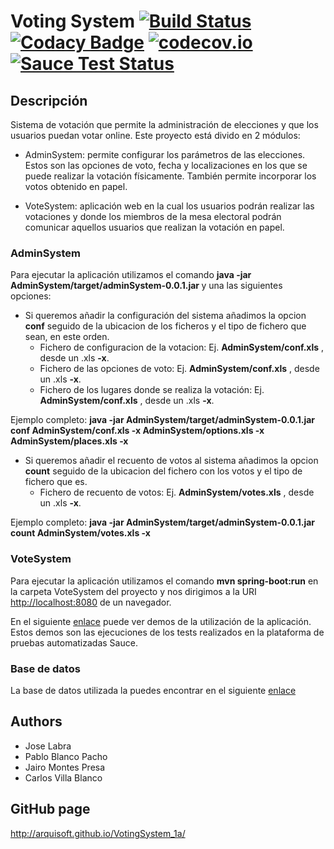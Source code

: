 # Voting System [![Build Status](https://travis-ci.org/Arquisoft/VotingSystem_1a.svg?branch=master)](https://travis-ci.org/Arquisoft/VotingSystem_1a) [![Codacy Badge](https://api.codacy.com/project/badge/grade/8fe739c734294d5d8e364b4e59592dbd)](https://www.codacy.com/app/jelabra/VotingSystem_1a) [![codecov.io](https://codecov.io/github/Arquisoft/VotingSystem_1a/coverage.svg?branch=master)](https://codecov.io/github/Arquisoft/VotingSystem_1a?branch=master) [![Sauce Test Status](https://saucelabs.com/buildstatus/carlvilla)](https://saucelabs.com/u/carlvilla?auth=0233acf3-4700-42f6-90e9-761227147d49)

## Descripción
Sistema de votación que permite la administración de elecciones y que los usuarios puedan votar online. Este proyecto está divido en 2 módulos:

* AdminSystem: permite configurar los parámetros de las elecciones. Estos son las opciones de voto, fecha y localizaciones en los que se puede realizar la votación físicamente. También permite incorporar los votos obtenido en papel.

* VoteSystem: aplicación web en la cual los usuarios podrán realizar las votaciones y donde los miembros de la mesa electoral podrán comunicar aquellos usuarios que realizan la votación en papel.

### AdminSystem

Para ejecutar la aplicación utilizamos el comando <b>java -jar AdminSystem/target/adminSystem-0.0.1.jar </b> y una las siguientes opciones:
* Si queremos añadir la configuración del sistema añadimos la opcion <b>conf</b> seguido de la ubicacion de los ficheros y el tipo de fichero que sean, en este orden.
  * Fichero de configuracion de la votacion: Ej. <b>AdminSystem/conf.xls</b> , desde un .xls <b>-x</b>.
  * Fichero de las opciones de voto: Ej. <b>AdminSystem/conf.xls</b> , desde un .xls <b>-x</b>.
  * Fichero de los lugares donde se realiza la votación: Ej. <b>AdminSystem/conf.xls</b> , desde un .xls <b>-x</b>.

Ejemplo completo: <b>java -jar AdminSystem/target/adminSystem-0.0.1.jar conf AdminSystem/conf.xls -x AdminSystem/options.xls -x AdminSystem/places.xls -x</b>

* Si queremos añadir el recuento de votos al sistema añadimos la opcion <b>count</b> seguido de la ubicacion del fichero con los votos y el tipo de fichero que es.
  * Fichero de recuento de votos: Ej. <b>AdminSystem/votes.xls</b> , desde un .xls <b>-x</b>.

Ejemplo completo: <b>java -jar AdminSystem/target/adminSystem-0.0.1.jar count AdminSystem/votes.xls -x</b>


### VoteSystem

Para ejecutar la aplicación utilizamos el comando <b>mvn spring-boot:run</b> en la carpeta VoteSystem del proyecto y nos dirigimos a la URI <a href="http://localhost:8080">http://localhost:8080</a> de un navegador. 

En el siguiente <a href="https://saucelabs.com/u/carlvilla?auth=0233acf3-4700-42f6-90e9-761227147d49">enlace</a> puede ver demos de la utilización de la aplicación. Estos demos son las ejecuciones de los tests realizados en la plataforma de pruebas automatizadas Sauce.

### Base de datos

La base de datos utilizada la puedes encontrar en el siguiente <a href= "https://www.dropbox.com/s/x0v8g983pde20cw/Base%20de%20datos%20%28hsqldb%29.zip?dl=0"> enlace </a>


## Authors

* Jose Labra
* Pablo Blanco Pacho
* Jairo Montes Presa
* Carlos Villa Blanco

## GitHub page

http://arquisoft.github.io/VotingSystem_1a/




